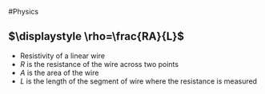 #Physics 
## $\displaystyle \rho=\frac{RA}{L}$
* Resistivity of a linear wire
* $\displaystyle R$ is the resistance of the wire across two points
* $\displaystyle A$ is the area of the wire
* $\displaystyle L$ is the length of the segment of wire where the resistance is measured